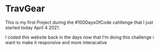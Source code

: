 # TravGear
This is my first Project during the #100DaysOfCode cahllenge that I just started today April 4 2021. 

I coded this website back in the days now that I'm doing this challenge i want to make it responsive and more interacative